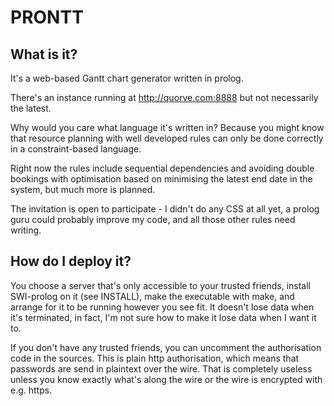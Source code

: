 PRONTT
======

What is it?
-----------

It's a web-based Gantt chart generator written in prolog.

There's an instance running at http://quorve.com:8888 but not necessarily the latest.

Why would you care what language it's written in? Because you might know that resource planning with well developed rules can only be done correctly in a constraint-based language.

Right now the rules include sequential dependencies and avoiding double bookings with optimisation based on minimising the latest end date in the system, but much more is planned.

The invitation is open to participate - I didn't do any CSS at all yet, a prolog guru could probably improve my code, and all those other rules need writing.


How do I deploy it?
-------------------

You choose a server that's only accessible to your trusted friends, install SWI-prolog on it (see INSTALL), make the executable with make, and arrange for it to be running however you see fit. It doesn't lose data when it's terminated, in fact, I'm not sure how to make it lose data when I want it to.

If you don't have any trusted friends, you can uncomment the authorisation code in the sources. This is plain http authorisation, which means that passwords are send in plaintext over the wire. That is completely useless unless you know exactly what's along the wire or the wire is encrypted with e.g. https.

